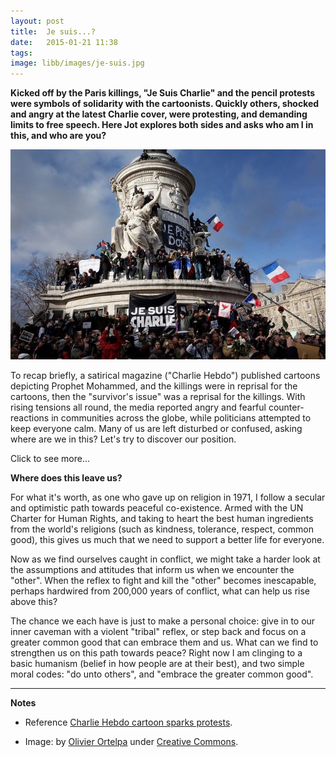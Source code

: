 ```yaml
---
layout: post
title:  Je suis...?
date:   2015-01-21 11:38
tags: 
image: libb/images/je-suis.jpg
---
```


**Kicked off by the Paris killings, "Je Suis Charlie" and the pencil protests were symbols of solidarity with the cartoonists. Quickly others, shocked and angry at the latest Charlie cover, were protesting, and demanding limits to free speech. Here Jot explores both sides and asks who am I in this, and who are you?**

![](/libb/images/je-suis.jpg)

To recap briefly, a satirical magazine ("Charlie Hebdo") published cartoons depicting Prophet Mohammed, and the killings were in reprisal for the cartoons, then the "survivor's issue" was a reprisal for the killings. With rising tensions all round, the media reported angry and fearful counter-reactions in communities across the globe, while politicians attempted to keep everyone calm. Many of us are left disturbed or confused, asking where are we in this? Let's try to discover our position.

<div id="restOfArticle" style="display:none">

<h1>On the side of free speech?</h1>

A number of principles inform the government in France as they try to hold somehow in balance (expressed in yesterday's "Democracy Day" discussion on Radio 4's Today):<ul>

<li>upholding the hard-won principles of freedom and democracy - which raises the difficulty of providing people with sufficient privacy and security.</li>

<li>recognising that some people do not support the democratic process because they do not believe politics can make a difference.</li>

<li>grappling with the principle of "freedom to offend" which is problematic. As Winston Churchchill said: "criticism is not always agreeable, but it is always necessary". Clearly complete freedom of expression can soon become anti-democratic, squashing other people.</li></ul>

This side can be neatly summarised by words often mis-attributed to Voltaire the French philosopher: "I disagree with what you say, but I will defend to the death your right to say it". <br><br>

<h1>On the side of respect for another’s religion?</h1>

This side was picked up by Pope Francis speaking to journalists during his current Philippines tour. He said religion is not a joke, and "if a friend says a swear word against my mother, then a punch awaits him". Explaining more fully he said "killing in the name of God is wrong, but it is also wrong to provoke people by belittling their religion. Yet, he added, everyone has not only the liberty, but also the obligation, "to say what he thinks to help the common good."<br><br>

While the French government allows us to criticise ideas and beliefs, it suggest we do not tolerate "incitement to hatred" based on race or religion.Yet many Muslims right now feel strong intolerance to their religion, for example those in French schools refusing to stand and remember the dead, and those angrily demonstrating in Chechen and Mali, and those giving death threats to the sellers of a magazine.<br><br>

</div>
<a onclick="showMoreOrLess(this,'restOfArticle');">Click to see more...</a>

**Where does this leave us?**

For what it's worth, as one who gave up on religion in 1971, I follow a secular and optimistic path towards peaceful co-existence. Armed with the UN Charter for Human Rights, and taking to heart the best human ingredients from the world's religions (such as kindness, tolerance, respect, common good), this gives us much that we need to support a better life for everyone. 

Now as we find ourselves caught in conflict, we might take a harder look at the assumptions and attitudes that inform us when we encounter the "other". When the reflex to fight and kill the "other" becomes inescapable, perhaps hardwired from 200,000 years of conflict, what can help us rise above this?

The chance we each have is just to make a personal choice: give in to our inner caveman with a violent "tribal" reflex, or step back and focus on a greater common good that can embrace them and us. What can we find to strengthen us on this path towards peace? Right now I am clinging to a basic humanism (belief in how people are at their best), and two simple moral codes: "do unto others", and "embrace the greater common good".

__________________

<b>Notes</b>

* Reference <a href="http://www.theguardian.com/world/2015/jan/16/pakistan-police-clash-anti-charlie-hebdo-protesters" target="_blank">Charlie Hebdo cartoon sparks protests</a>.

* Image: by <a href="https://www.flickr.com/people/86640705@N08" target="_blank">Olivier Ortelpa</a> under <a href="http://creativecommons.org/licenses/by/2.0/" target="_blank">Creative Commons</a>.
